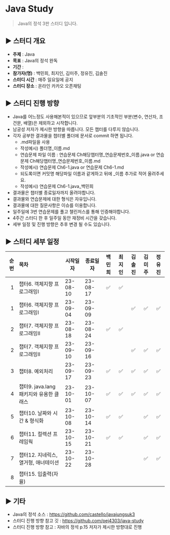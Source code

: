 Java Study
=============
> Java의 정석 3판 스터디 입니다.

## :arrow_forward: 스터디 개요
* **주제** : Java
* **목표** : Java의 정석 완독
* **기간** : 
* **참가자(명)** : 백민희, 최지인, 김미주, 정유진, 김솔진
* **스터디 시간** : 매주 일요일에 공지
* **스터디 장소** : 온라인 카카오 오픈채팅

##  :arrow_forward: 스터디 진행 방향
* Java를 어느정도 사용해본적이 있으므로 앞부분의 기초적인 부분(변수, 연산자, 조건문, 배열)은 제외하고 시작합니다.
* 남궁성 저자가 제시한 방향을 따릅니다. 모든 챕터를 다루지 않습니다.
* 각자 공부한 결과물을 챕터별 폴더에 문서로 commit 하면 됩니다. 
  * .md파일을 사용
  * 작성예시) 폴더명_이름.md
  * 연습문제 파일 이름 : 연습문제 Ch해당챕터명_연습문제번호_이름.java or 연습문제 Ch해당챕터명_연습문제번호_이름.md
  * 작성예시) 연습문제 Ch6-1.java or 연습문제 Ch6-1.md
  * 되도록이면 커밋명 해당파일 이름과 같게하고 뒤에 _이름 추가로 적어 올려주세요.
  * 작성예시) 연습문제 Ch6-1.java_백민희 
* 결과물은 챕터별 종료일자까지 올려야합니다.
* 결과물와 연습문제에 대한 형식은 자유입니다.
* 결과물에 대한 질문사항은 이슈를 이용합니다.
* 일주일에 3번 연습문제를 풀고 챌린저스를 통해 인증해야합니다.
* 4주간 스터디 한 후 일주일 동안 재정비 시간을 갖습니다.
* 세부 일정 및 진행 방향은 추후 변경 될 수도 있습니다.

## :arrow_forward: 스터디 세부 일정
| 순번 | 목차                          | 시작일자     | 종료일자     |         백민희        | 최지인 | 김솔진 | 김미주 | 정유진 |  
|---:|:----------------------------|----------|----------|:------------------:|:---:|:---:|:---:|:-------:|
|  1 | 챕터6. 객체지향 프로그래밍Ⅰ            | 23-08-10 | 23-08-17 |  :white_check_mark: | :white_check_mark: |   |     |  |
|  1 | 챕터6. 객체지향 프로그래밍Ⅰ            | 23-09-04 | 23-09-09 |                    |  | :white_check_mark:    |  :white_check_mark:   | :white_check_mark: |
|  2 | 챕터7. 객체지향 프로그래밍Ⅱ            | 23-08-18 | 23-08-24 |  :white_check_mark: |:white_check_mark:     |     |     |  |
|  2 | 챕터7. 객체지향 프로그래밍Ⅱ            | 23-09-10 | 23-09-16 |    |     |  :white_check_mark:   |   :white_check_mark:    | :white_check_mark: |
|  3 | 챕터8. 예외처리                   | 23-09-17 | 23-09-23 |    :white_check_mark:    |:white_check_mark:|   :white_check_mark: |   :white_check_mark:  | :white_check_mark: |
|  4 | 챕터9. java.lang 패키지와 유용한 클래스 | 23-10-01 | 23-10-07 | :white_check_mark:|:white_check_mark:|  :white_check_mark:   | :white_check_mark:    | :white_check_mark: |
|  5 | 챕터10. 날짜와 시간 & 형식화          | 23-10-08 | 23-10-14 |     :white_check_mark:               |:white_check_mark:|     |  :white_check_mark:   | :white_check_mark: |
|  6 | 챕터11. 컬렉션 프레임웍              | 23-10-15 | 23-10-21 |     :white_check_mark:               |:white_check_mark:     |     |  :white_check_mark:   | :white_check_mark: |
|  7 | 챕터12. 지네릭스, 열거형, 애너테이션      | 23-10-22 | 23-10-28 |                    |     |     |   :white_check_mark:  | :white_check_mark: |
|  8 | 챕터15. 입출력(자율)               |  |  |                    |     |     |     |  |

## :arrow_forward: 기타
+ Java의 정석 소스 : https://github.com/castello/javajungsuk3
+ 스터디 진행 방향 참고 깃 : https://github.com/pej4303/java-study
+ 스터디 진행 방향 참고 : 자바의 정석 p.15 저자가 제시한 방향대로 진행
